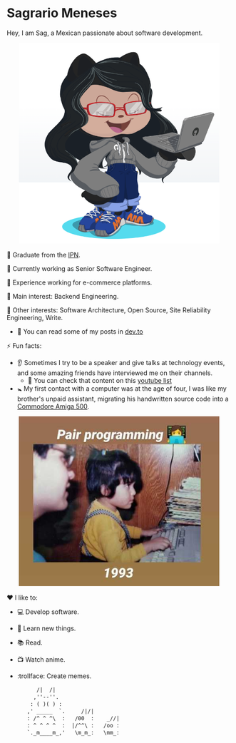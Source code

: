 # Sagrario Meneses
Hey, I am Sag, a Mexican passionate about software development.

<p align="center">
    <img src="https://github.com/smmd/smmd/blob/master/images/myoctocat-2022.png" width="450" height="450" />
</p>

:pencil: Graduate from the [IPN](https://www.ipn.mx/).

:telescope: Currently working as Senior Software Engineer.

:office: Experience working for e-commerce platforms.

:seedling: Main interest: Backend Engineering.

:dancers: Other interests: Software Architecture, Open Source, Site Reliability Engineering, Write.
- :eyes: You can read some of my posts in [dev.to](https://dev.to/smmd)

:zap: Fun facts:
- :ear: Sometimes I try to be a speaker and give talks at technology events, and some amazing friends have interviewed me on their channels.
    * :eyes: You can check that content on this [youtube list](https://www.youtube.com/playlist?list=PLri-S6HScAalSV0fDqFIXpfoVs9rEBH3Z)
- :baby_symbol: My first contact with a computer was at the age of four, I was like my brother's unpaid assistant, migrating his handwritten source code into a [Commodore Amiga 500](https://en.wikipedia.org/wiki/Amiga_500).

<p align="center">
    <img src="https://github.com/smmd/smmd/blob/master/images/smmd-1993.jpg" width="450"/>
</p>

:heart: I like to:
- :computer: Develop software.
- :rocket: Learn new things.
- :books: Read.
- :tv: Watch anime.
- :trollface: Create memes.

            /|  /|
           ,''--''.
          : ( )( ) :
         ,' _____  `.     /|/|
         : /^ ^ ^\  :   /00  :    _//|
         : ^ ^ ^ ^  :  |/^^\ :   /oo :
         `._m____m_,'   \m_m_:   \mm_:
